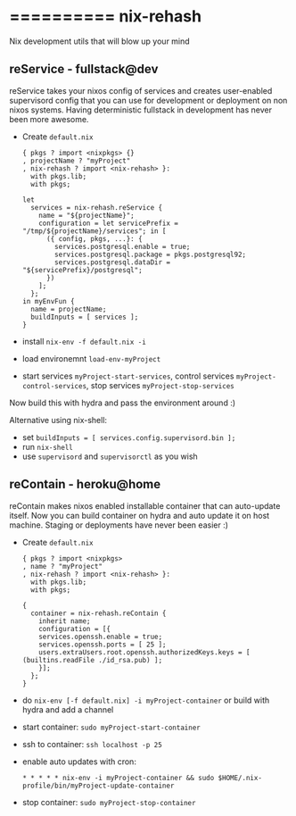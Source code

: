 ==========
nix-rehash
==========


Nix development utils that will blow up your mind


reService - fullstack@dev
--------------------------

reService takes your nixos config of services and creates user-enabled supervisord
config that you can use for development or deployment on non nixos systems.
Having deterministic fullstack in development has never been more awesome.

- Create `default.nix`

  ```
  { pkgs ? import <nixpkgs> {}
  , projectName ? "myProject"
  , nix-rehash ? import <nix-rehash> }:
    with pkgs.lib;
    with pkgs;

  let
    services = nix-rehash.reService {
      name = "${projectName}";
      configuration = let servicePrefix = "/tmp/${projectName}/services"; in [
        ({ config, pkgs, ...}: {
          services.postgresql.enable = true;
          services.postgresql.package = pkgs.postgresql92;
          services.postgresql.dataDir = "${servicePrefix}/postgresql";
        })
      ];
    };
  in myEnvFun {
    name = projectName;
    buildInputs = [ services ];
  }
  ```

- install `nix-env -f default.nix -i`
- load environemnt `load-env-myProject`
- start services `myProject-start-services`, control services `myProject-control-services`,
  stop services `myProject-stop-services`

Now build this with hydra and pass the environment around :)

Alternative using nix-shell:

- set `buildInputs = [ services.config.supervisord.bin ];`
- run `nix-shell`
- use `supervisord` and `supervisorctl` as you wish

reContain - heroku@home
-----------------------

reContain makes nixos enabled installable container that can auto-update
itself. Now you can build container on hydra and auto update it on
host machine. Staging or deployments have never been easier :)

- Create `default.nix`

  ```
  { pkgs ? import <nixpkgs>
  , name ? "myProject"
  , nix-rehash ? import <nix-rehash> }:
    with pkgs.lib;
    with pkgs;

  {
    container = nix-rehash.reContain {
      inherit name;
      configuration = [{
      services.openssh.enable = true;
      services.openssh.ports = [ 25 ];
      users.extraUsers.root.openssh.authorizedKeys.keys = [ (builtins.readFile ./id_rsa.pub) ];
      }];
    };
  }
  ```
- do `nix-env [-f default.nix] -i myProject-container` or build with hydra and add a channel
- start container: `sudo myProject-start-container`
- ssh to container: `ssh localhost -p 25`
- enable auto updates with cron:
  ```
  * * * * * nix-env -i myProject-container && sudo $HOME/.nix-profile/bin/myProject-update-container
  ```
- stop container: `sudo myProject-stop-container`
